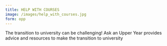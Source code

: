 ```yaml
---
title: HELP WITH COURSES
image: /images/help_with_courses.jpg
form: opp
---
```

The transition to university can be challenging!
Ask an Upper Year provides advice and resources to make the transition to university
